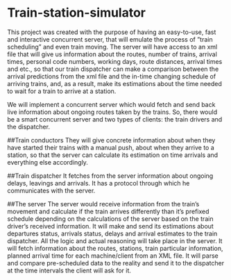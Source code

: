 # Train-station-simulator

This project was created with the purpose of having an easy-to-use,
fast and interactive concurrent server, that will emulate the process of
”train scheduling” and even train moving. The server will have access to
an xml file that will give us information about the routes, number of trains,
arrival times, personal code numbers, working days, route distances, arrival 
times and etc., so that our train dispatcher can make a comparison
between the arrival predictions from the xml file and the in-time changing
schedule of arriving trains, and, as a result, make its estimations about
the time needed to wait for a train to arrive at a station.

We will implement a concurrent server which would fetch and send back
live information about ongoing routes taken by the trains. So, there would be
a smart concurrent server and two types of clients: the train drivers and the dispatcher.

##Train conductors
They will give concrete information about when they
have started their trains with a manual push, about when they arrive to a
station, so that the server can calculate its estimation on time arrivals and
everything else accordingly.

##Train dispatcher
It fetches from the server information about ongoing
delays, leavings and arrivals. It has a protocol through which he communicates
with the server.

##The server 
The server would receive information from the train’s movement and calculate if the 
train arrives differently than it’s prefixed schedule depending on the calculations
of the server based on the train driver’s received information. 
It will make and send its estimations about departures status, arrivals status, 
delays and arrival estimates to the train dispatcher. All the logic
and actual reasoning will take place in the server. It will fetch information about
the routes, stations, train particular information, planned arrival time for each
machine/client from an XML file. It will parse and compare pre-scheduled data
to the reality and send it to the dispatcher at the time intervals the client will ask for it.
